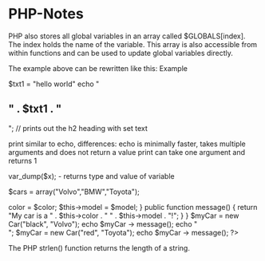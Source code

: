 # PHP-Notes

 <?php
$txt = "W3Schools.com";
echo "I love $txt!";
echo "I love " . $txt . "!"; //the output is the same
?> 
 <?php
$x = 5;
$y = 10;

function myTest() {
  global $x, $y;
  $y = $x + $y;
}

myTest();
echo $y; // outputs 15
?> 
PHP also stores all global variables in an array called $GLOBALS[index]. The index holds the name of the variable. This array is also accessible from within functions and can be used to update global variables directly.

The example above can be rewritten like this:
Example
<?php
$x = 5;
$y = 10;

function myTest() {
  $GLOBALS['y'] = $GLOBALS['x'] + $GLOBALS['y'];
}

myTest();
echo $y; // outputs 15
?> 


$txt1 = "hello world"
echo "<h2>" . $txt1 . "</h2>"; // prints out the h2 heading with set text

print similar to echo, differences:
echo is minimally faster, takes multiple arguments and does not return a value
print can take one argument and returns 1

var_dump($x); - returns type and value of variable


$cars = array("Volvo","BMW","Toyota"); 

 <?php
class Car {
  public $color;
  public $model;
  public function __construct($color, $model) {
    $this->color = $color;
    $this->model = $model;
  }
  public function message() {
    return "My car is a " . $this->color . " " . $this->model . "!";
  }
}

$myCar = new Car("black", "Volvo");
echo $myCar -> message();
echo "<br>";
$myCar = new Car("red", "Toyota");
echo $myCar -> message();
?> 

The PHP strlen() function returns the length of a string.
